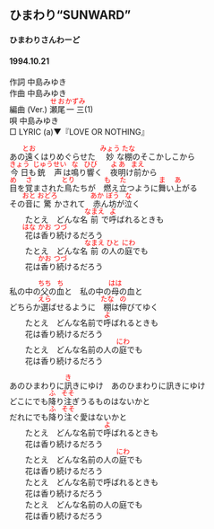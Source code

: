 <style type="text/css">
	ruby{
	    ruby-position: over;
	}
	ruby > rt{font-size: 12px;color:red;}
	p{font:16px;font-size: '楷体'}
</style>
## ひまわり“SUNWARD”
#### ひまわりさんわーど
#### 1994.10.21


作詞     中島みゆき　　　　　   
作曲      中島みゆき  　　　   
編曲 (Ver.) <ruby><rb>瀬尾</rb><rp>(</rp><rt>せお</rt><rp>)</rp></ruby><ruby><rb>一三</rb><rp>(</rp><rt>かずみ</rt><rp>)</rp></ruby>(1)　　　　    
唄     中島みゆき      
□ LYRIC (a)▼『LOVE OR NOTHING』     

あの<ruby><rb>遠</rb><rp>(</rp><rt>とお</rt><rp>)</rp></ruby>くはりめぐらせた　<ruby><rb>妙</rb><rp>(</rp><rt>みょう</rt><rp>)</rp></ruby>な<ruby><rb>棚</rb><rp>(</rp><rt>たな</rt><rp>)</rp></ruby>のそこかしこから  
<ruby><rb>今日</rb><rp>(</rp><rt>きょう</rt><rp>)</rp></ruby>も<ruby><rb>銃声</rb><rp>(</rp><rt>じゅうせい</rt><rp>)</rp></ruby>は<ruby><rb>鳴</rb><rp>(</rp><rt>な</rt><rp>)</rp></ruby>り<ruby><rb>響</rb><rp>(</rp><rt>ひび</rt><rp>)</rp></ruby>く　<ruby><rb>夜明</rb><rp>(</rp><rt>よあ</rt><rp>)</rp></ruby>け<ruby><rb>前</rb><rp>(</rp><rt>まえ</rt><rp>)</rp></ruby>から  
<ruby><rb>目</rb><rp>(</rp><rt>め</rt><rp>)</rp></ruby>を<ruby><rb>覚</rb><rp>(</rp><rt>さ</rt><rp>)</rp></ruby>まされた<ruby><rb>鳥</rb><rp>(</rp><rt>とり</rt><rp>)</rp></ruby>たちが　<ruby><rb>燃</rb><rp>(</rp><rt>も</rt><rp>)</rp></ruby>え<ruby><rb>立</rb><rp>(</rp><rt>た</rt><rp>)</rp></ruby>つように<ruby><rb>舞</rb><rp>(</rp><rt>ま</rt><rp>)</rp></ruby>い<ruby><rb>上</rb><rp>(</rp><rt>あ</rt><rp>)</rp></ruby>がる  
その<ruby><rb>音</rb><rp>(</rp><rt>おと</rt><rp>)</rp></ruby>に<ruby><rb>驚</rb><rp>(</rp><rt>おどろ</rt><rp>)</rp></ruby>かされて　<ruby><rb>赤</rb><rp>(</rp><rt>あか</rt><rp>)</rp></ruby>ん<ruby><rb>坊</rb><rp>(</rp><rt>ぼう</rt><rp>)</rp></ruby>が<ruby><rb>泣</rb><rp>(</rp><rt>な</rt><rp>)</rp></ruby>く  
　　たとえ　どんな名<ruby><rb>前</rb><rp>(</rp><rt>なまえ</rt><rp>)</rp></ruby>で<ruby><rb>呼</rb><rp>(</rp><rt>よ</rt><rp>)</rp></ruby>ばれるときも  
　　<ruby><rb>花</rb><rp>(</rp><rt>はな</rt><rp>)</rp></ruby>は<ruby><rb>香</rb><rp>(</rp><rt>かお</rt><rp>)</rp></ruby>り<ruby><rb>続</rb><rp>(</rp><rt>つづ</rt><rp>)</rp></ruby>けるだろう  
　　たとえ　どんな名<ruby><rb>前</rb><rp>(</rp><rt>なまえ</rt><rp>)</rp></ruby>の<ruby><rb>人</rb><rp>(</rp><rt>ひと</rt><rp>)</rp></ruby>の<ruby><rb>庭</rb><rp>(</rp><rt>にわ</rt><rp>)</rp></ruby>でも  
　　花は<ruby><rb>香</rb><rp>(</rp><rt>かお</rt><rp>)</rp></ruby>り<ruby><rb>続</rb><rp>(</rp><rt>つづ</rt><rp>)</rp></ruby>けるだろう  
  
私の中の<ruby><rb>父</rb><rp>(</rp><rt>ちち</rt><rp>)</rp></ruby>の<ruby><rb>血</rb><rp>(</rp><rt>ち</rt><rp>)</rp></ruby>と　私の中の<ruby><rb>母</rb><rp>(</rp><rt>はは</rt><rp>)</rp></ruby>の血と  
どちらか<ruby><rb>選</rb><rp>(</rp><rt>えら</rt><rp>)</rp></ruby>ばせるように　<ruby><rb>棚</rb><rp>(</rp><rt>たな</rt><rp>)</rp></ruby>は<ruby><rb>伸</rb><rp>(</rp><rt>の</rt><rp>)</rp></ruby>びてゆく  
　　たとえ　どんな名前で<ruby><rb>呼</rb><rp>(</rp><rt>よ</rt><rp>)</rp></ruby>ばれるときも  
　　花は香り続けるだろう  
　　たとえ　どんな名前の人の<ruby><rb>庭</rb><rp>(</rp><rt>にわ</rt><rp>)</rp></ruby>でも  
　　花は香り続けるだろう  
  
あのひまわりに<ruby><rb>訊</rb><rp>(</rp><rt>き</rt><rp>)</rp></ruby>きにゆけ　あのひまわりに訊きにゆけ  
どこにでも<ruby><rb>降</rb><rp>(</rp><rt>ふ</rt><rp>)</rp></ruby>り<ruby><rb>注</rb><rp>(</rp><rt>そそ</rt><rp>)</rp></ruby>ぎうるものはないかと  
だれにでも<ruby><rb>降</rb><rp>(</rp><rt>ふ</rt><rp>)</rp></ruby>り<ruby><rb>注</rb><rp>(</rp><rt>そそ</rt><rp>)</rp></ruby>ぐ愛はないかと  
　　たとえ　どんな名前で<ruby><rb>呼</rb><rp>(</rp><rt>よ</rt><rp>)</rp></ruby>ばれるときも  
　　花は香り続けるだろう  
　　たとえ　どんな名前の人の<ruby><rb>庭</rb><rp>(</rp><rt>にわ</rt><rp>)</rp></ruby>でも  
　　花は香り続けるだろう  
　　たとえ　どんな名前で呼ばれるときも  
　　花は香り続けるだろう  
　　たとえ　どんな名前の人の庭でも  
　　花は香り続けるだろう  